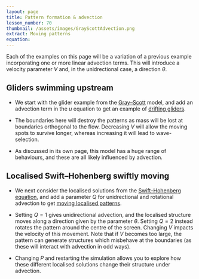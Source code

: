 ```yaml
---
layout: page
title: Pattern formation & advection
lesson_number: 70
thumbnail: /assets/images/GrayScottAdvection.png
extract: Moving patterns
equation: 
---
```

Each of the examples on this page will be a variation of a previous example incorporating one or more linear advection terms. This will introduce a velocity parameter $V$ and, in the unidrectional case, a direction $\theta$.

## Gliders swimming upstream

* We start with the glider example from the [Gray–Scott](/nonlinear-physics/gray-scott) model, and add an advection term in the $u$ equation to get an example of [drifting gliders](/sim/?preset=GrayScottGlidersAdvecting). 

* The boundaries here will destroy the patterns as mass will be lost at boundaries orthogonal to the flow. Decreasing $V$ will allow the moving spots to survive longer, whereas increasing it will lead to wave-selection.

* As discussed in its own page, this model has a huge range of behaviours, and these are all likely influenced by advection.

## Localised Swift–Hohenberg swiftly moving

* We next consider the localised solutions from the [Swift–Hohenberg equation](/nonlinear-physics), and add a parameter $Q$ for unidrectional and rotational advection to get [moving localised patterns](/sim/?preset=swiftHohenbergLocalisedAdvection).

* Setting $Q=1$ gives unidirectional advection, and the localised structure moves along a direction given by the parameter $\theta$. Setting $Q=2$ instead rotates the pattern around the centre of the screen. Changing $V$ impacts the velocity of this movement. Note that if $V$ becomes too large, the pattern can generate structures which misbehave at the boundaries (as these will interact with advection in odd ways).

* Changing $P$ and restarting the simulation allows you to explore how these different localised solutions change their structure under advection.
